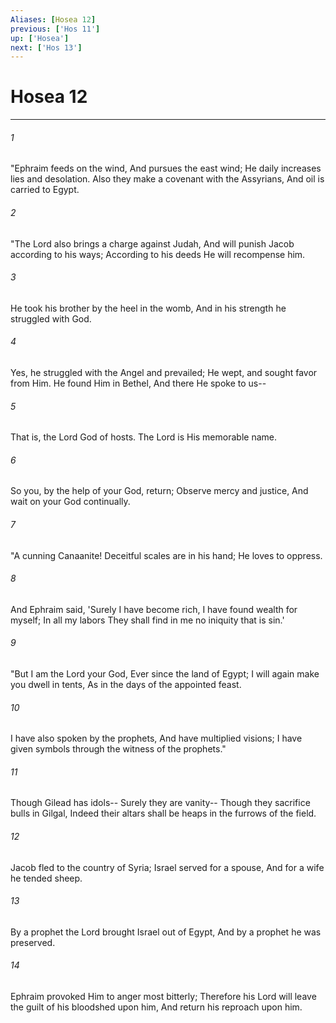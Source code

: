 ```yaml
---
Aliases: [Hosea 12]
previous: ['Hos 11']
up: ['Hosea']
next: ['Hos 13']
---
```

# Hosea 12

***


###### 1 
"Ephraim feeds on the wind, And pursues the east wind; He daily increases lies and desolation. Also they make a covenant with the Assyrians, And oil is carried to Egypt. 

###### 2 
"The Lord also brings a charge against Judah, And will punish Jacob according to his ways; According to his deeds He will recompense him. 

###### 3 
He took his brother by the heel in the womb, And in his strength he struggled with God. 

###### 4 
Yes, he struggled with the Angel and prevailed; He wept, and sought favor from Him. He found Him in Bethel, And there He spoke to us-- 

###### 5 
That is, the Lord God of hosts. The Lord is His memorable name. 

###### 6 
So you, by the help of your God, return; Observe mercy and justice, And wait on your God continually. 

###### 7 
"A cunning Canaanite! Deceitful scales are in his hand; He loves to oppress. 

###### 8 
And Ephraim said, 'Surely I have become rich, I have found wealth for myself; In all my labors They shall find in me no iniquity that is sin.' 

###### 9 
"But I am the Lord your God, Ever since the land of Egypt; I will again make you dwell in tents, As in the days of the appointed feast. 

###### 10 
I have also spoken by the prophets, And have multiplied visions; I have given symbols through the witness of the prophets." 

###### 11 
Though Gilead has idols-- Surely they are vanity-- Though they sacrifice bulls in Gilgal, Indeed their altars shall be heaps in the furrows of the field. 

###### 12 
Jacob fled to the country of Syria; Israel served for a spouse, And for a wife he tended sheep. 

###### 13 
By a prophet the Lord brought Israel out of Egypt, And by a prophet he was preserved. 

###### 14 
Ephraim provoked Him to anger most bitterly; Therefore his Lord will leave the guilt of his bloodshed upon him, And return his reproach upon him.
